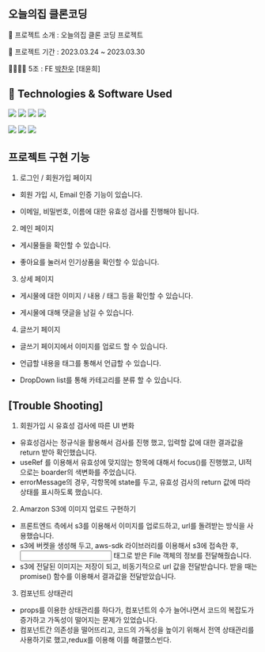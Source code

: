 

##   오늘의집 클론코딩

📝 프로젝트 소개 : 오늘의집 클론 코딩 프로젝트

📅 프로젝트 기간 : 2023.03.24 ~ 2023.03.30

👨‍👩‍👧‍👦  5조 : FE [박찬우](https://github.com/chanw9503) [태윤희]



## 🔧 Technologies & Software Used
<img src="https://img.shields.io/badge/javascript-F7DF1E?style=flat-round&logo=javascript&logoColor=black">  <img src="https://img.shields.io/badge/React-61DAFB?style=flat-round&logo=react&logoColor=white"/>  <img src="https://img.shields.io/badge/Redux-764ABC?style=flat-round&logo=redux&logoColor=white"/>  <img src="https://img.shields.io/badge/Axios-5A29E4?style=flat-round&logo=axios&logoColor=white"/>


<img src="https://img.shields.io/badge/git-F05032?style=flat-round&logo=git&logoColor=white"/>  <img src="https://img.shields.io/badge/github-181717?style=flat-round&logo=github&logoColor=white"/> <img src="https://img.shields.io/badge/Visual Studio Code-007ACC?style=flat&logo=Visual Studio Code&logoColor=white" />

## 프로젝트 구현 기능

1. 로그인 / 회원가입 페이지

  * 회원 가입 시, Email 인증 기능이 있습니다.
  
  * 이메일, 비밀번호, 이름에 대한 유효성 검사를 진행해야 됩니다.
  
2. 메인 페이지

  * 게시물들을 확인할 수 있습니다.

  * 좋아요를 눌러서 인기상품을 확인할 수 있습니다.

3. 상세 페이지

  * 게시물에 대한 이미지 / 내용 / 태그 등을 확인할 수 있습니다.
  
  * 게시물에 대해 댓글을 남길 수 있습니다.

4. 글쓰기 페이지

  * 글쓰기 페이지에서 이미지를 업로드 할 수 있습니다.
  
  * 언급할 내용을 태그를 통해서 언급할 수 있습니다.

  * DropDown list를 통해 카테고리를 분류 할 수 있습니다. 


## [Trouble Shooting] 

1. 회원가입 시 유효성 검사에 따른 UI 변화 
  * 유효성검사는 정규식을 활용해서 검사를 진행 했고, 입력할 값에 대한 결과값을 return 받아 확인했습니다.
  * useRef 를 이용해서 유효성에 맞지않는 항목에 대해서 focus()를 진행했고, UI적으로는 boarder의 색변화를 주었습니다. 
  * errorMessage의 경우, 각항목에 state를 두고, 유효성 검사의 return 값에 따라 상태를 표시하도록 했습니다.


2. Amarzon S3에 이미지 업로드 구현하기
  * 프론트엔드 측에서 s3를 이용해서 이미지를 업로드하고, url를 돌려받는 방식을 사용했습니다.
  * s3에 버켓을 생성해 두고, aws-sdk 라이브러리를 이용해서 s3에 접속한 후, <input> 태그로 받은 File 객체의 정보를 전달해줬습니다.
  * s3에 전달된 이미지는 저장이 되고, 비동기적으로 url 값을 전달받습니다. 받을 때는 promise() 함수를 이용해서 결과값을 전달받았습니다.


3. 컴포넌트 상태관리 
  * props를 이용한 상태관리를 하다가, 컴포넌트의 수가 늘어나면서 코드의 복잡도가 증가하고 가독성이 떨어지는 문제가 있었습니다.
  * 컴포넌트간 의존성을 떨어뜨리고, 코드의 가독성을 높이기 위해서 전역 상태관리를 사용하기로 했고,redux를 이용해 이를 해결했스빈다. 
